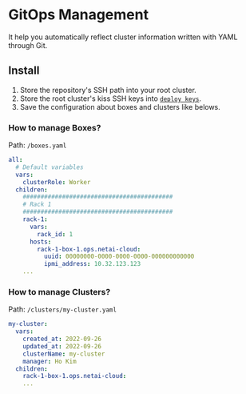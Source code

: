 # GitOps Management

It help you automatically reflect cluster information written with YAML through Git.

## Install

1. Store the repository's SSH path into your root cluster.
1. Store the root cluster's kiss SSH keys into [`deploy keys`](https://docs.github.com/en/developers/overview/managing-deploy-keys#deploy-keys).
1. Save the configuration about boxes and clusters like belows.

### How to manage Boxes?

Path: `/boxes.yaml`

```yaml
all:
  # Default variables
  vars:
    clusterRole: Worker
  children:
    ##########################################
    # Rack 1
    ##########################################
    rack-1:
      vars:
        rack_id: 1
      hosts:
        rack-1-box-1.ops.netai-cloud:
          uuid: 00000000-0000-0000-0000-000000000000
          ipmi_address: 10.32.123.123
    ...
```

### How to manage Clusters?

Path: `/clusters/my-cluster.yaml`

```yaml
my-cluster:
  vars:
    created_at: 2022-09-26
    updated_at: 2022-09-26
    clusterName: my-cluster
    manager: Ho Kim
  children:
    rack-1-box-1.ops.netai-cloud:
    ...
```
